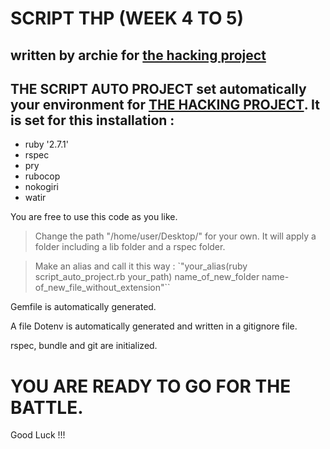 # SCRIPT THP (WEEK 4 TO 5)

## written by archie for [the hacking project](https://www.thehackingproject.org/)

## THE SCRIPT AUTO PROJECT set automatically your environment for [THE HACKING PROJECT](https://www.thehackingproject.org/). It is set for this installation :

- ruby '2.7.1'
- rspec
- pry
- rubocop
- nokogiri
- watir

You are free to use this code as you like.

> Change the path "/home/user/Desktop/" for your own. It will apply a folder including a lib folder and a rspec folder.

> Make an alias and call it this way :
`"your_alias(ruby script_auto_project.rb your_path) name_of_new_folder name-of_new_file_without_extension"``

Gemfile is automatically generated.

A file Dotenv is automatically generated and written in a gitignore file.

rspec, bundle  and git are initialized.

# YOU ARE READY TO GO FOR THE BATTLE.

Good Luck !!!
